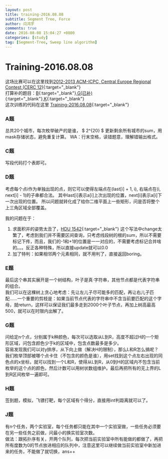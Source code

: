 ```yaml
---
layout: post
title: training-2016.08.08
subtitle: Segment Tree, Force
author: 闫鸿宇
comments: true
date: 2016-08-08 15:04:27 +0800
categories: [study]
tag: [Segment-Tree, Sweep line algorithm]
---
```

# Training-2016.08.08  
  这场比赛可以在这里找到[2012-2013 ACM-ICPC, Central Europe Regional Contest (CERC 12)](http://acm.hust.edu.cn/vjudge/problem/#OJId=All&probNum=&title=&source=2012-2013%20ACM-ICPC,%20Central%20Europe%20Regional%20Contest%20(CERC%2012)){:target="_blank"}  
  打算补的题目：[B](http://172.16.45.6/problems/detail/4566/){:target="_blank"},[G(已补)](http://172.16.45.6/problems/detail/4571/){:target="_blank"},[K](http://172.16.45.6/contests/1544/problem-K/){:target="_blank"}  
  这次训练的代码在这里 [Training-2016.08.08](https://github.com/New-bottle/training/tree/master/2016summer/160808){:target="_blank"}  

### A题
  总共20个城市，每次枚举破产的是谁， $ 2^{20} $  更新剩余所有城市的sum，用mask存储状态，避免重复计算。
  WA：行末空格，读错题意，理解错输出格式。

### C题
  写段代码打个表即可。

### D题
  考虑每个点i作为单独出现的点，则它可以使得左端点在(last[i] + 1, i), 右端点在(i, next[i] - 1)的子串都合法。
  其中last[i]表示a[i]上次出现的位置，next[i]表示a[i]下一次出现的位置。
  所以问题就转化成了给你二维平面上一些矩形，问是否将整个上三角区域全部覆盖。  

  我的问题在于：  
  1. 求面积并的姿势太丑了，[HDU 1542](https://github.com/New-bottle/training/blob/master/HDU/1542/1542.cpp){:target="_blank"} 这个写法中change太繁了，考虑到我们并不需要区间查询，只考虑线段树的根的sum，所以不需要标记下传，而且，我们的-1和+1的位置是一一对应的，不需要考虑标记合并啥的。。。反正各种特殊，所以直接update就可以0.0
  2. 加了特判：如果相邻两个元素相同，就不用判了，直接返回boring。

### E题
  最后这个串其实展开是一个树结构，叶子是真·字符串，其他节点都是代表字符串的组合。  
  我们可以在这棵树上贪心地考虑：先让左儿子尽可能多的匹配，再让右儿子匹配……一个重要的剪枝是：如果当前节点代表的字符串中不含当前要匹配的这个字母，就return，这样可以保证我们最多走到2000个叶子节点，再加上树高最高500，就可以在时限内出解了。

### G题
  问给定n个点，分别属于k种颜色，每次可以选取从L到R，高度不超过H的一个矩形区域，问包含颜色少于k的区域中，包含点数最多是多少。  
  容易发现我们可以对y排序，从下向上做（解决H的限制），那么L和R怎么搞呢？我们枚举顶部被哪个点卡住（不包含的颜色是谁），用set找到这个点左右出现的同色点的x坐标，就可以找到一个L和R，使得从L到R，从0到H的区域内不包含当前枚举的这个点的颜色，然后计数可以用树状数组维护。最后再把所有的无上界的L到R区间枚举一遍即可。

### H题
  签到题，模拟，飞镖打靶，每个区域有个得分，直接用int判距离就可以了。

### J题
  有n个任务，两个实验室，每个任务都只能在其中一个实验室做，一些任务必须要在另一些任务之前做，问最小的换实验室次数。  
  做法：跟拓扑序有关，开两个队列，每次把当前实验室中所有能做的都做了，再把所有度数为0的节点放进相应的队列中，注意这里可以继续做当前实验室中新加进来的任务，不能做了就切换，ans++
